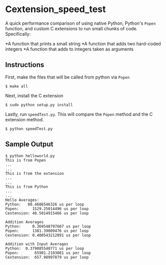 Cextension_speed_test
=====================

A quick performance comparison of using native Python, Python's `Popen` function, and custom 
C extensions to run small chunks of code. Specifically:

*A function that prints a small string
*A function that adds two hard-coded integers
*A function that adds to integers taken as arguments

Instructions
----

First, make the files that will be called from python via `Popen`

```
$ make all
```

Next, install the C extension

```
$ sudo python setup.py install
```

Lastly, run `speedTest.py`. This will compare the `Popen` method and the C extension method.

```
$ python speedTest.py
```

Sample Output
----
```
$ python helloworld.py 
This is from Popen
...
...
This is from the extension
...
...
This is from Python
...
...
Hello Averages:
Python:   80.4686546326 us per loop
Popen: 		1529.25014496 us per loop
Cextension:	48.5014915466 us per loop
 
Addition Averages
Python: 	0.369548797607 us per loop
Popen: 		1381.39009476 us per loop
Cextension:	0.400543212891 us per loop
 
Addition with Input Averages
Python:  0.379085540771 us per loop
Popen:       65901.2103081 us per loop
Cextension:  657.98997879 us per loop
```
